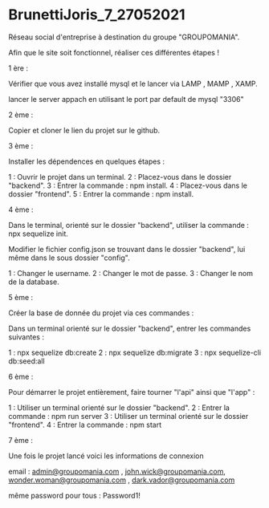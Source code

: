 # BrunettiJoris_7_27052021

Réseau social d'entreprise à destination du groupe "GROUPOMANIA".

Afin que le site soit fonctionnel, réaliser ces différentes étapes !

1 ère :

Vérifier que vous avez installé mysql et le lancer via LAMP , MAMP , XAMP.

lancer le server appach en utilisant le port par default de mysql "3306"

2 ème :

Copier et cloner le lien du projet sur le github.

3 ème :

Installer les dépendences en quelques étapes :

1 : Ouvrir le projet dans un terminal.
2 : Placez-vous dans le dossier "backend".
3 : Entrer la commande : npm install.
4 : Placez-vous dans le dossier "frontend".
5 : Entrer la commande : npm install.

4 ème :

Dans le terminal, orienté sur le dossier "backend", utiliser la commande : npx sequelize init.

Modifier le fichier config.json se trouvant dans le dossier "backend", lui même dans le sous dossier "config".

1 : Changer le username.
2 : Changer le mot de passe.
3 : Changer le nom de la database.

5 ème :

Créer la base de donnée du projet via ces commandes :

Dans un terminal orienté sur le dossier "backend", entrer les commandes suivantes :

1 : npx sequelize db:create
2 : npx sequelize db:migrate
3 : npx sequelize-cli db:seed:all

6 ème :

Pour démarrer le projet entièrement, faire tourner "l'api" ainsi que "l'app" :

1 : Utiliser un terminal orienté sur le dossier "backend".
2 : Entrer la commande : npm run server
3 : Utiliser un terminal orienté sur le dossier "frontend".
4 : Entrer la commande : npm start

7 ème :

Une fois le projet lancé voici les informations de connexion

email : admin@groupomania.com , john.wick@groupomania.com, wonder.woman@groupomania.com , dark.vador@groupomania.com

même password pour tous : Password1!
